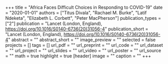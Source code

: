 +++
title = "Africa Faces Difficult Choices in Responding to COVID-19"
date = "2020-01-01"
authors = ["Titus Divala", "Rachael M. Burke", "Latif Ndeketa", "Elizabeth L. Corbett", "Peter MacPherson"]
publication_types = ["2"]
publication = "Lancet (London, England), https://doi.org/10.1016/S0140-6736(20)31056-4"
publication_short = "Lancet (London, England), https://doi.org/10.1016/S0140-6736(20)31056-4"
abstract = ""
abstract_short = ""
image_preview = ""
selected = false
projects = []
tags = []
url_pdf = ""
url_preprint = ""
url_code = ""
url_dataset = ""
url_project = ""
url_slides = ""
url_video = ""
url_poster = ""
url_source = ""
math = true
highlight = true
[header]
image = ""
caption = ""
+++

